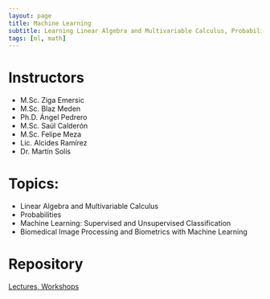 ```yaml
---
layout: page
title: Machine Learning
subtitle: Learning Linear Algebra and Multivariable Calculus, Probabilities, Machine Learning for Biomedical
tags: [ml, math]
---
```


# Instructors

* M.Sc. Ziga Emersic
* M.Sc. Blaz Meden
* Ph.D. Ángel Pedrero
* M.Sc. Saúl Calderón
* M.Sc. Felipe Meza
* Lic. Alcides Ramírez
* Dr. Martín Solís

# Topics:
* Linear Algebra and Multivariable Calculus
* Probabilities
* Machine Learning: Supervised and Unsupervised Classification
* Biomedical Image Processing and Biometrics with Machine Learning

# Repository

[Lectures, Workshops](https://github.com/saj11/Summer-Schools/tree/master/Big%20Data%20Summer%20School#big-data-summer-school-2018)